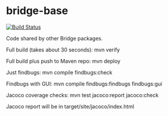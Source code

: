 # bridge-base

[![Build Status](https://travis-ci.org/Sage-Bionetworks/bridge-base.svg?branch=master)](https://travis-ci.org/Sage-Bionetworks/bridge-base)

Code shared by other Bridge packages.

Full build (takes about 30 seconds): mvn verify

Full build plus push to Maven repo: mvn deploy

Just findbugs: mvn compile findbugs:check

Findbugs with GUI: mvn compile findbugs:findbugs findbugs:gui

Jacoco coverage checks: mvn test jacoco:report jacoco:check

Jacoco report will be in target/site/jacoco/index.html
